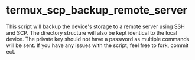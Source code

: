 # termux_scp_backup_remote_server

This script will backup the device's storage to a remote server using SSH and SCP. The directory structure will also be kept identical to the local device. The private key should not have a password as multiple commands will be sent.
If you have any issues with the script, feel free to fork, commit ect.
